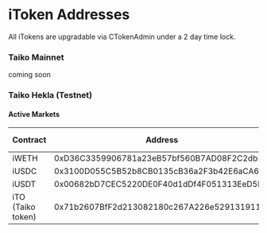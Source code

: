 # iToken Addresses

All iTokens are upgradable via CTokenAdmin under a 2 day time lock.

### Taiko Mainnet

coming soon



### Taiko Hekla (Testnet)

#### Active Markets

| Contract          | Address                                    | Flash Loans |
| ----------------- | ------------------------------------------ | ----------- |
| iWETH             | 0xD36C3359906781a23eB57bf560B7AD08F2C2db36 | Yes         |
| iUSDC             | 0x3100D055C5B52b8CB0135cB36a2F3b42E6aCA6A6 | Yes         |
| iUSDT             | 0x00682bD7CEC5220DE0F40d1dDf4F051313EeD5b9 | Yes         |
| iTO (Taiko token) | 0x71b2607BfF2d213082180c267A226e5291319116 | Yes         |
